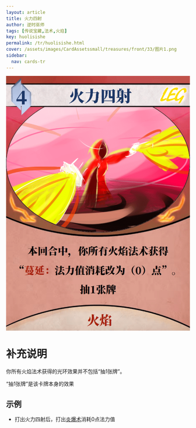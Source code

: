 ```yaml
---
layout: article
title: 火力四射
author: 逆时巫师
tags: [传说宝藏,法术,火焰]
key: huolisishe
permalink: /tr/huolisishe.html
cover: /assets/images/CardAssetssmall/treasures/front/33/图片1.png
sidebar:
  nav: cards-tr
---
```

![](/assets/images/CardAssets/treasures/front/33/图片1.png)

# 补充说明
你所有火焰法术获得的光环效果并不包括“抽1张牌”。

“抽1张牌”是该卡牌本身的效果
## 示例
* 打出火力四射后，打出[炎爆术](/tr/yanbaoshu.html)消耗0点法力值